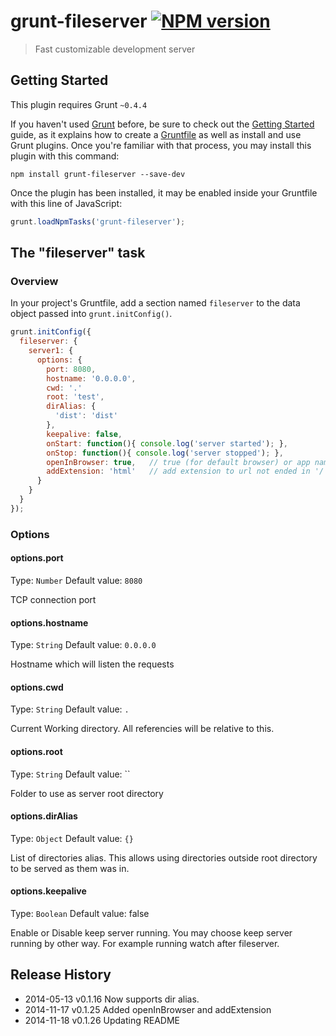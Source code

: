 grunt-fileserver [![NPM version](https://badge.fury.io/js/grunt-fileserver.svg)](http://badge.fury.io/js/grunt-fileserver)
================

> Fast customizable development server

## Getting Started
This plugin requires Grunt `~0.4.4`

If you haven't used [Grunt](http://gruntjs.com/) before, be sure to check out the [Getting Started](http://gruntjs.com/getting-started) guide, as it explains how to create a [Gruntfile](http://gruntjs.com/sample-gruntfile) as well as install and use Grunt plugins. Once you're familiar with that process, you may install this plugin with this command:

```shell
npm install grunt-fileserver --save-dev
```

Once the plugin has been installed, it may be enabled inside your Gruntfile with this line of JavaScript:

```js
grunt.loadNpmTasks('grunt-fileserver');
```

## The "fileserver" task

### Overview
In your project's Gruntfile, add a section named `fileserver` to the data object passed into `grunt.initConfig()`.

```js
grunt.initConfig({
  fileserver: {
    server1: {
      options: {
        port: 8080,
        hostname: '0.0.0.0',
        cwd: '.'
        root: 'test',
        dirAlias: {
          'dist': 'dist'
        },
        keepalive: false,
        onStart: function(){ console.log('server started'); },
        onStop: function(){ console.log('server stopped'); },
        openInBrowser: true,   // true (for default browser) or app name (eg: 'chrome', 'firefox')
        addExtension: 'html'   // add extension to url not ended in '/'
      }
    }
  }
});
```

### Options

#### options.port
Type: `Number`
Default value: `8080`

TCP connection port

#### options.hostname
Type: `String`
Default value: `0.0.0.0`

Hostname which will listen the requests

#### options.cwd
Type: `String`
Default value: `.`

Current Working directory. All referencies will be relative to this.

#### options.root
Type: `String`
Default value: ``

Folder to use as server root directory

#### options.dirAlias
Type: `Object`
Default value: `{}`

List of directories alias. This allows using directories outside root directory to be served as them was in.

#### options.keepalive
Type: `Boolean`
Default value: false

Enable or Disable keep server running. You may choose keep server running by other way. For example running watch after fileserver.


## Release History

* 2014-05-13    v0.1.16    Now supports dir alias.
* 2014-11-17    v0.1.25    Added openInBrowser and addExtension
* 2014-11-18    v0.1.26    Updating README
